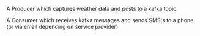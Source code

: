 A Producer which captures weather data and posts to a kafka topic. 

A Consumer which receives kafka messages and sends SMS's to a phone (or via email depending on service provider)

